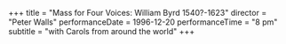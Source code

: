 +++
title = "Mass for Four Voices: William Byrd 1540?-1623"
director = "Peter Walls"
performanceDate = 1996-12-20
performanceTime = "8 pm"
subtitle = "with Carols from around the world"
+++


